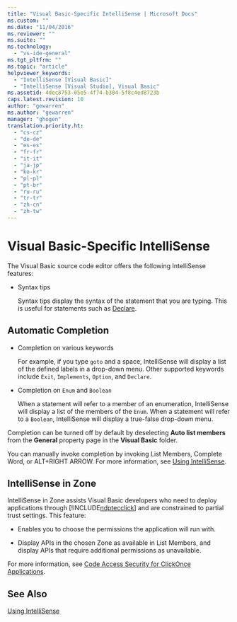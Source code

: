 ```yaml
---
title: "Visual Basic-Specific IntelliSense | Microsoft Docs"
ms.custom: ""
ms.date: "11/04/2016"
ms.reviewer: ""
ms.suite: ""
ms.technology: 
  - "vs-ide-general"
ms.tgt_pltfrm: ""
ms.topic: "article"
helpviewer_keywords: 
  - "IntelliSense [Visual Basic]"
  - "IntelliSense [Visual Studio], Visual Basic"
ms.assetid: 4dec8753-05e5-4f74-b304-5f8c4ed8723b
caps.latest.revision: 10
author: "gewarren"
ms.author: "gewarren"
manager: "ghogen"
translation.priority.ht: 
  - "cs-cz"
  - "de-de"
  - "es-es"
  - "fr-fr"
  - "it-it"
  - "ja-jp"
  - "ko-kr"
  - "pl-pl"
  - "pt-br"
  - "ru-ru"
  - "tr-tr"
  - "zh-cn"
  - "zh-tw"
---
```

# Visual Basic-Specific IntelliSense
The Visual Basic source code editor offers the following IntelliSense features:  
  
-   Syntax tips  
  
     Syntax tips display the syntax of the statement that you are typing. This is useful for statements such as [Declare](/dotnet/visual-basic/language-reference/statements/declare-statement).  
  
## Automatic Completion  
  
-   Completion on various keywords  
  
     For example, if you type `goto` and a space, IntelliSense will display a list of the defined labels in a drop-down menu. Other supported keywords include `Exit`, `Implements`, `Option`, and `Declare`.  
  
-   Completion on `Enum` and `Boolean`  
  
     When a statement will refer to a member of an enumeration, IntelliSense will display a list of the members of the `Enum`. When a statement will refer to a `Boolean`, IntelliSense will display a true-false drop-down menu.  
  
 Completion can be turned off by default by deselecting **Auto list members** from the **General** property page in the **Visual Basic** folder.  
  
 You can manually invoke completion by invoking List Members, Complete Word, or ALT+RIGHT ARROW. For more information, see [Using IntelliSense](../ide/using-intellisense.md).  
  
## IntelliSense in Zone  
 IntelliSense in Zone assists Visual Basic developers who need to deploy applications through [!INCLUDE[ndptecclick](../deployment/includes/ndptecclick_md.md)] and are constrained to partial trust settings. This feature:  
  
-   Enables you to choose the permissions the application will run with.  
  
-   Display APIs in the chosen Zone as available in List Members, and display APIs that require additional permissions as unavailable.  
  
 For more information, see [Code Access Security for ClickOnce Applications](../deployment/code-access-security-for-clickonce-applications.md).  
  
## See Also  
 [Using IntelliSense](../ide/using-intellisense.md)